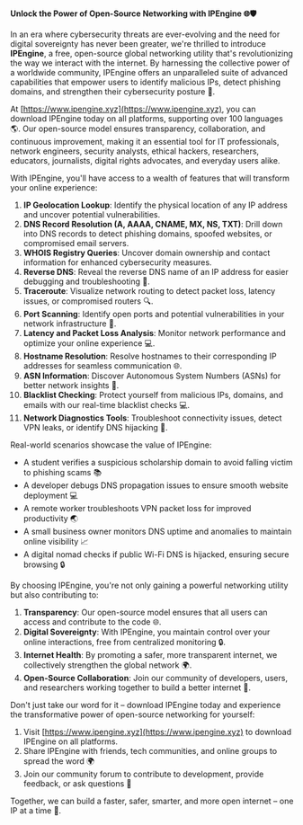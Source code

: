**Unlock the Power of Open-Source Networking with IPEngine 🌐🛡️**

In an era where cybersecurity threats are ever-evolving and the need for digital sovereignty has never been greater, we're thrilled to introduce **IPEngine**, a free, open-source global networking utility that's revolutionizing the way we interact with the internet. By harnessing the collective power of a worldwide community, IPEngine offers an unparalleled suite of advanced capabilities that empower users to identify malicious IPs, detect phishing domains, and strengthen their cybersecurity posture 🔐.

At [https://www.ipengine.xyz](https://www.ipengine.xyz), you can download IPEngine today on all platforms, supporting over 100 languages 🌎. Our open-source model ensures transparency, collaboration, and continuous improvement, making it an essential tool for IT professionals, network engineers, security analysts, ethical hackers, researchers, educators, journalists, digital rights advocates, and everyday users alike.

With IPEngine, you'll have access to a wealth of features that will transform your online experience:

1. **IP Geolocation Lookup**: Identify the physical location of any IP address and uncover potential vulnerabilities.
2. **DNS Record Resolution (A, AAAA, CNAME, MX, NS, TXT)**: Drill down into DNS records to detect phishing domains, spoofed websites, or compromised email servers.
3. **WHOIS Registry Queries**: Uncover domain ownership and contact information for enhanced cybersecurity measures.
4. **Reverse DNS**: Reveal the reverse DNS name of an IP address for easier debugging and troubleshooting 🚀.
5. **Traceroute**: Visualize network routing to detect packet loss, latency issues, or compromised routers 🔍.
6. **Port Scanning**: Identify open ports and potential vulnerabilities in your network infrastructure 📡.
7. **Latency and Packet Loss Analysis**: Monitor network performance and optimize your online experience 💻.
8. **Hostname Resolution**: Resolve hostnames to their corresponding IP addresses for seamless communication 🌐.
9. **ASN Information**: Discover Autonomous System Numbers (ASNs) for better network insights 🔗.
10. **Blacklist Checking**: Protect yourself from malicious IPs, domains, and emails with our real-time blacklist checks 💻.
11. **Network Diagnostics Tools**: Troubleshoot connectivity issues, detect VPN leaks, or identify DNS hijacking 👀.

Real-world scenarios showcase the value of IPEngine:

* A student verifies a suspicious scholarship domain to avoid falling victim to phishing scams 📚
* A developer debugs DNS propagation issues to ensure smooth website deployment 💻
* A remote worker troubleshoots VPN packet loss for improved productivity 🌏
* A small business owner monitors DNS uptime and anomalies to maintain online visibility 📈
* A digital nomad checks if public Wi-Fi DNS is hijacked, ensuring secure browsing 🔒

By choosing IPEngine, you're not only gaining a powerful networking utility but also contributing to:

1. **Transparency**: Our open-source model ensures that all users can access and contribute to the code 🌐.
2. **Digital Sovereignty**: With IPEngine, you maintain control over your online interactions, free from centralized monitoring 🔒.
3. **Internet Health**: By promoting a safer, more transparent internet, we collectively strengthen the global network 🌍.
4. **Open-Source Collaboration**: Join our community of developers, users, and researchers working together to build a better internet 🚀.

Don't just take our word for it – download IPEngine today and experience the transformative power of open-source networking for yourself:

1. Visit [https://www.ipengine.xyz](https://www.ipengine.xyz) to download IPEngine on all platforms.
2. Share IPEngine with friends, tech communities, and online groups to spread the word 🌍
3. Join our community forum to contribute to development, provide feedback, or ask questions 💬

Together, we can build a faster, safer, smarter, and more open internet – one IP at a time 🔑.